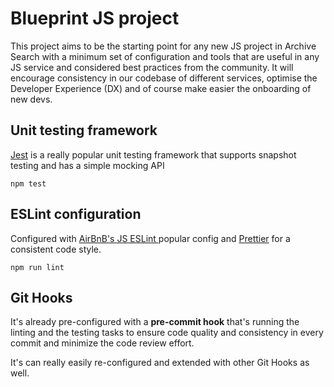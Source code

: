 # Blueprint JS project

This project aims to be the starting point for any new JS project in Archive Search with a minimum set of configuration and tools that are useful in any JS service and considered best practices from the community.
It will encourage consistency in our codebase of different services, optimise the Developer Experience (DX) and of course make easier the onboarding of new devs.

## Unit testing framework

[Jest](https://jestjs.iohttps://jestjs.io/) is a really popular unit testing framework that  supports snapshot testing and has a simple mocking API

    npm test

## ESLint configuration

Configured with [AirBnB's JS ESLint ](https://github.com/airbnb/javascript) popular config and [Prettier](https://prettier.io/) for a consistent code style.

    npm run lint

## Git Hooks 
It's already pre-configured with a **pre-commit hook** that's running the linting and the testing tasks to ensure code quality and consistency in every commit and minimize the code review effort.

It's can really easily re-configured and extended with other Git Hooks as well.
